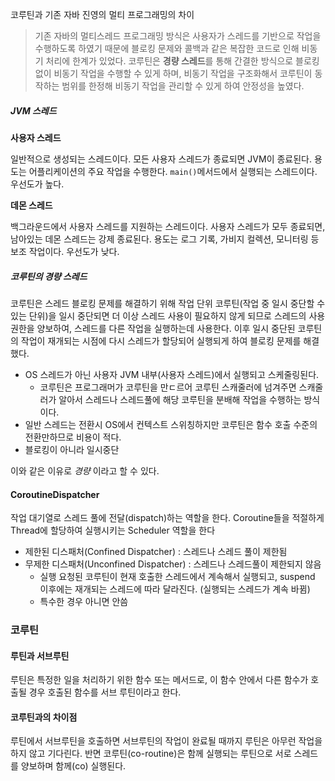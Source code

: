 코루틴과 기존 자바 진영의 멀티 프로그래밍의 차이
> 기존 자바의 멀티스레드 프로그래밍 방식은 사용자가 스레드를 기반으로 작업을 수행하도록 하였기 때문에 블로킹 문제와 콜백과 같은 복잡한 코드로 인해 비동기 처리에 한계가 있었다.
> 코루틴은 **경량 스레드**를 통해 간결한 방식으로 블로킹 없이 비동기 작업을 수행할 수 있게 하며, 비동기 작업을 구조화해서 코루틴이 동작하는 범위를 한정해 비동기 작업을 관리할 수 있게 하여 안정성을 높였다.

##### JVM 스레드
**사용자 스레드**

일반적으로 생성되는 스레드이다. 모든 사용자 스레드가 종료되면 JVM이 종료된다. 용도는 어플리케이션의 주요 작업을 수행한다. `main()`메서드에서 실행되는 스레드이다. 우선도가 높다.

**데몬 스레드**

백그라운드에서 사용자 스레드를 지원하는 스레드이다. 사용자 스레드가 모두 종료되면, 남아있는 데몬 스레드는 강제 종료된다. 용도는 로그 기록, 가비지 컬렉션, 모니터링 등 보조 작업이다. 우선도가 낮다.

##### 코루틴의 경량 스레드

코루틴은 스레드 블로킹 문제를 해결하기 위해 작업 단위 코루틴(작업 중 일시 중단할 수 있는 단위)을 일시 중단되면 더 이상 스레드 사용이 필요하지 않게 되므로 스레드의 사용 권한을 양보하여, 스레드를 다른 작업을 실행하는데 사용한다. 이후 일시 중단된 코루틴의 작업이 재개되는 시점에 다시 스레드가 할당되어 실행되게 하여 블로킹 문제를 해결했다.

- OS 스레드가 아닌 사용자 JVM 내부(사용자 스레드)에서 실행되고 스케줄링된다.
  - 코루틴은 프로그래머가 코루틴을 만ㄷ르어 코루틴 스캐줄러에 넘겨주면 스캐줄러가 알아서 스레드나 스레드풀에 해당 코루틴을 분배해 작업을 수행하는 방식이다.
- 일반 스레드는 전환시 OS에서 컨텍스트 스위칭하지만 코루틴은 함수 호출 수준의 전환만하므로 비용이 적다.
- 블로킹이 아니라 일시중단

이와 같은 이유로 *경량* 이라고 할 수 있다.

#### CoroutineDispatcher
작업 대기열로 스레드 풀에 전달(dispatch)하는 역할을 한다. Coroutine들을 적절하게 Thread에 할당하여 실행시키는 Scheduler 역할을 한다
- 제한된 디스패처(Confined Dispatcher) : 스레드나 스레드 풀이 제한됨
- 무제한 디스패처(Unconfined Dispatcher) : 스레드나 스레드풀이 제한되지 않음
  - 실행 요청된 코루틴이 현재 호출한 스레드에서 계속해서 실행되고, suspend 이후에는 재개되는 스레드에 따라 달라진다. (실행되는 스레드가 계속 바뀜)
  - 특수한 경우 아니면 안씀

### 코루틴
#### 루틴과 서브루틴
루틴은 특정한 일을 처리하기 위한 함수 또는 메서드로, 이 함수 안에서 다른 함수가 호출될 경우 호출된 함수를 서브 루틴이라고 한다.

#### 코루틴과의 차이점
루틴에서 서브루틴을 호출하면 서브루틴의 작업이 완료될 때까지 루틴은 아무런 작업을 하지 않고 기다린다.
반면 코루틴(co-routine)은 함께 실행되는 루틴으로 서로 스레드를 양보하며 함께(co) 실행된다.